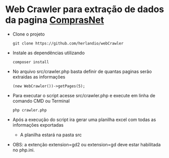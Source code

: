 # Web Crawler para extração de dados da pagina [ComprasNet](https://www.gov.br/compras/pt-br/acesso-a-informacao/noticias)

- Clone o projeto

  ```
  git clone https://github.com/herlandio/webCrawler
  ```
  
- Instale as dependências utilizando

  ```
  composer install
  ```
  
- No arquivo src/crawler.php basta definir de quantas paginas serão extraidas as informações

  ```
  (new WebCrawler())->getPages(5);
  ```
  
- Para executar o script acesse src/crawler.php e execute em linha de comando CMD ou Terminal

  ```
  php crawler.php
  ```
  
- Após a execução do script ira gerar uma planilha excel com todas as informações exportadas 

  - A planilha estará na pasta src

- OBS: a extenção extension=gd2 ou extension=gd deve estar habilitada no php.ini.
